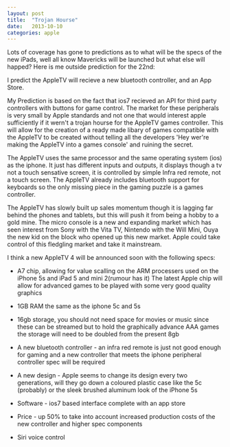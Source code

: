 ```yaml
---
layout: post
title:  "Trojan Hourse"
date:   2013-10-10
categories: apple
---
```



Lots of coverage has gone to predictions as to what will be the specs of the new iPads, well all know Mavericks will be launched but what else will happed? Here is me outside prediction for the 22nd:

I predict the AppleTV will recieve a new bluetooth controller, and an App Store. 

My Prediction is based on the fact that ios7 recieved an API for third party controllers with buttons for game control. The market for these peripherals is very small by Apple standards and not one that would interest apple sufficiently if it wern't a trojan hourse for the AppleTV games controller. This will allow for the creation of a ready made libary of games compatible with the AppleTV to be created without telling all the developers 'Hey wer're making the AppleTV into a games console' and ruining the secret.

The AppleTV uses the same processor and the same operating system (ios) as the iphone. It just has different inputs and outputs, it displays though a tv not a touch sensative screen, it is controlled by simple Infra red remote, not a touch screen. The AppleTV already includes bluetooth support for keyboards so the only missing piece in the gaming puzzle is a games controller.

The AppleTV has slowly built up sales momentum though it is lagging far behind the phones and tablets, but this will push it from being a hobby to a gold mine. The micro console is a new and expanding market which has seen interest from Sony with the Vita TV, Nintendo with the Will Mini, Ouya the new kid on the block who opened up this new market. Apple could take control of this fledgling market and take it mainstream.

I think a new AppleTV 4 will be announced soon with the following specs:

+ A7 chip, allowing for value scalling on the ARM processers used on the iPhone 5s and iPad 5 and mini 2(rumour has it) The latest Apple chip will allow for advanced games to be played with some very good quality graphics

+ 1GB RAM the same as the iphone 5c and 5s

+ 16gb storage, you should not need space for movies or music since these can be streamed but to hold the graphically advance AAA games the storage will need to be doubled from the present 8gb

+ A new bluetooth controller - an infra red remote is just not good enough for gaming and a new controller that meets the iphone peripheral controller spec will be required

+ A new design - Apple seems to change its design every two generations, will they go down a coloured plastic case like the 5c (probably) or the sleek brushed aluminum look of the iPhone 5s

+ Software - ios7 based interface complete with an app store 

+ Price - up 50% to take into account increased production costs of the new controller and higher spec components 

+ Siri voice control


